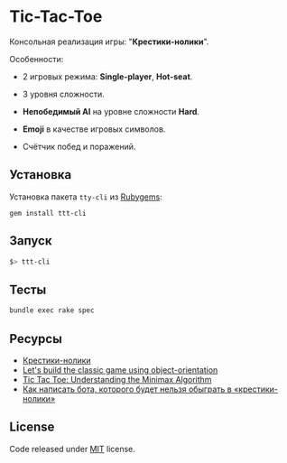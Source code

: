 # Tic-Tac-Toe
Консольная реализация игры: "**Крестики-нолики**".

Особенности: 

- 2 игровых режима: **Single-player**, **Hot-seat**.
- 3 уровня сложности.
- **Непобедимый AI** на уровне сложности **Hard**.

- **Emoji** в качестве игровых символов.
- Счётчик побед и поражений.

## Установка

Установка пакета  `tty-cli` из [Rubygems](https://rubygems.org/gems/ttt-cli):

```
gem install ttt-cli
```

## Запуск

```bash
$> ttt-cli
```

## Тесты

```bash
bundle exec rake spec
```

## Ресурсы

* [Крестики-нолики](https://ru.wikipedia.org/wiki/%D0%9A%D1%80%D0%B5%D1%81%D1%82%D0%B8%D0%BA%D0%B8-%D0%BD%D0%BE%D0%BB%D0%B8%D0%BA%D0%B8)
* [Let's build the classic game using object-orientation](https://www.vikingcodeschool.com/professional-development-with-ruby/tic-tac-toe)
* [Tic Tac Toe: Understanding the Minimax Algorithm](https://www.neverstopbuilding.com/blog/minimax)
* [Как написать бота, которого будет нельзя обыграть в «крестики-нолики»](https://tproger.ru/translations/tic-tac-toe-minimax/)

## License

Code released under [MIT](https://github.com/dionixs/ttt-cli/blob/master/LICENSE) license.
